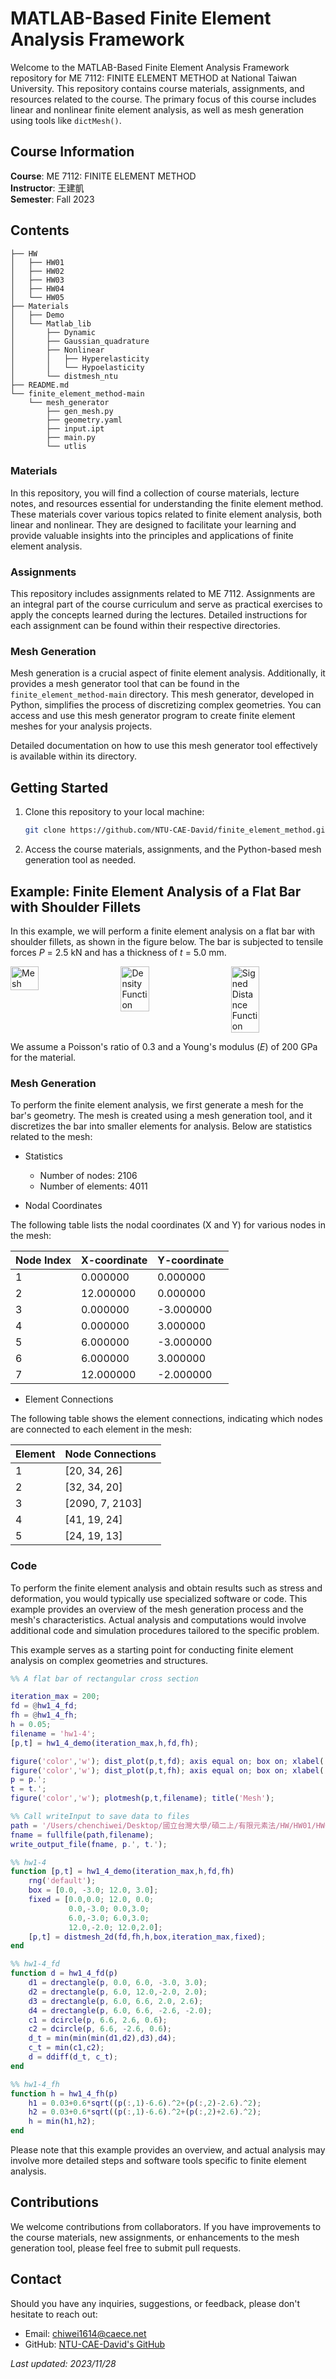 # MATLAB-Based Finite Element Analysis Framework

Welcome to the MATLAB-Based Finite Element Analysis Framework repository for ME 7112: FINITE ELEMENT METHOD at National Taiwan University. This repository contains course materials, assignments, and resources related to the course. The primary focus of this course includes linear and nonlinear finite element analysis, as well as mesh generation using tools like `dictMesh()`.

## Course Information

**Course**: ME 7112: FINITE ELEMENT METHOD  
**Instructor**: 王建凱  
**Semester**: Fall 2023

## Contents

```
├── HW
│   ├── HW01
│   ├── HW02
│   ├── HW03
│   ├── HW04
│   └── HW05
├── Materials
│   ├── Demo
│   └── Matlab_lib
│       ├── Dynamic
│       ├── Gaussian_quadrature
│       ├── Nonlinear
│       │   ├── Hyperelasticity
│       │   └── Hypoelasticity
│       └── distmesh_ntu
├── README.md
└── finite_element_method-main
    └── mesh_generator
        ├── gen_mesh.py
        ├── geometry.yaml
        ├── input.ipt
        ├── main.py
        └── utlis
```

### Materials

In this repository, you will find a collection of course materials, lecture notes, and resources essential for understanding the finite element method. These materials cover various topics related to finite element analysis, both linear and nonlinear. They are designed to facilitate your learning and provide valuable insights into the principles and applications of finite element analysis.

### Assignments

This repository includes assignments related to ME 7112. Assignments are an integral part of the course curriculum and serve as practical exercises to apply the concepts learned during the lectures. Detailed instructions for each assignment can be found within their respective directories.

### Mesh Generation

Mesh generation is a crucial aspect of finite element analysis. Additionally, it provides a mesh generator tool that can be found in the `finite_element_method-main` directory. This mesh generator, developed in Python, simplifies the process of discretizing complex geometries. You can access and use this mesh generator program to create finite element meshes for your analysis projects.

Detailed documentation on how to use this mesh generator tool effectively is available within its directory.

## Getting Started

1. Clone this repository to your local machine:

   ```bash
   git clone https://github.com/NTU-CAE-David/finite_element_method.git
   ```

2. Access the course materials, assignments, and the Python-based mesh generation tool as needed.

## Example: Finite Element Analysis of a Flat Bar with Shoulder Fillets

In this example, we will perform a finite element analysis on a flat bar with shoulder fillets, as shown in the figure below. The bar is subjected to tensile forces *P* = 2.5 kN and has a thickness of *t* = 5.0 mm.

<div style="display: flex; justify-content: space-between;">
    <img src="https://github.com/NTU-CAE-David/finite_element_method/blob/master/HW/HW01/HW01-4/flatBar_shoulderFillets_Mesh.png" alt="Mesh" width="30%">
    <img src="https://github.com/NTU-CAE-David/finite_element_method/blob/master/HW/HW01/HW01-4/flatBar_shoulderFillets_Mesh_density_func.png" alt="Density Function" width="30%">
    <img src="https://github.com/NTU-CAE-David/finite_element_method/blob/master/HW/HW01/HW01-4/flatBar_shoulderFillets_signed_dis_func.png" alt="Signed Distance Function" width="30%">
</div>

We assume a Poisson's ratio of 0.3 and a Young's modulus (*E*) of 200 GPa for the material.

### Mesh Generation

To perform the finite element analysis, we first generate a mesh for the bar's geometry. The mesh is created using a mesh generation tool, and it discretizes the bar into smaller elements for analysis. Below are statistics related to the mesh:

* Statistics

    - Number of nodes: 2106
    - Number of elements: 4011

* Nodal Coordinates

The following table lists the nodal coordinates (X and Y) for various nodes in the mesh:

| Node Index | X-coordinate | Y-coordinate |
| --- | --- | --- |
| 1 | 0.000000 | 0.000000 |
| 2 | 12.000000 | 0.000000 |
| 3 | 0.000000 | -3.000000 |
| 4 | 0.000000 | 3.000000 |
| 5 | 6.000000 | -3.000000 |
| 6 | 6.000000 | 3.000000 |
| 7 | 12.000000 | -2.000000 |

* Element Connections

The following table shows the element connections, indicating which nodes are connected to each element in the mesh:

| Element | Node Connections |
| --- | --- |
| 1 | [20, 34, 26] |
| 2 | [32, 34, 20] |
| 3 | [2090, 7, 2103] |
| 4 | [41, 19, 24] |
| 5 | [24, 19, 13] |

### Code

To perform the finite element analysis and obtain results such as stress and deformation, you would typically use specialized software or code. This example provides an overview of the mesh generation process and the mesh's characteristics. Actual analysis and computations would involve additional code and simulation procedures tailored to the specific problem.

This example serves as a starting point for conducting finite element analysis on complex geometries and structures.

```Matlab
%% A flat bar of rectangular cross section

iteration_max = 200;
fd = @hw1_4_fd;
fh = @hw1_4_fh;
h = 0.05;
filename = 'hw1-4';
[p,t] = hw1_4_demo(iteration_max,h,fd,fh);

figure('color','w'); dist_plot(p,t,fd); axis equal on; box on; xlabel('X'); ylabel('Y'); colorbar; colormap jet; title('Signed distance function');
figure('color','w'); dist_plot(p,t,fh); axis equal on; box on; xlabel('X'); ylabel('Y'); colorbar; colormap jet; title('Mesh density function'); 
p = p.';
t = t.';
figure('color','w'); plotmesh(p,t,filename); title('Mesh');

%% Call writeInput to save data to files
path = '/Users/chenchiwei/Desktop/國立台灣大學/碩二上/有限元素法/HW/HW01/HW01-4';
fname = fullfile(path,filename);
write_output_file(fname, p.', t.');

%% hw1-4
function [p,t] = hw1_4_demo(iteration_max,h,fd,fh)
    rng('default');
    box = [0.0, -3.0; 12.0, 3.0];
    fixed = [0.0,0.0; 12.0, 0.0;
             0.0,-3.0; 0.0,3.0; 
             6.0,-3.0; 6.0,3.0;
             12.0,-2.0; 12.0,2.0];
    [p,t] = distmesh_2d(fd,fh,h,box,iteration_max,fixed);
end

%% hw1-4_fd
function d = hw1_4_fd(p)
    d1 = drectangle(p, 0.0, 6.0, -3.0, 3.0);
    d2 = drectangle(p, 6.0, 12.0,-2.0, 2.0);
    d3 = drectangle(p, 6.0, 6.6, 2.0, 2.6);
    d4 = drectangle(p, 6.0, 6.6, -2.6, -2.0);
    c1 = dcircle(p, 6.6, 2.6, 0.6);
    c2 = dcircle(p, 6.6, -2.6, 0.6);
    d_t = min(min(min(d1,d2),d3),d4);
    c_t = min(c1,c2);
    d = ddiff(d_t, c_t);
end

%% hw1-4_fh
function h = hw1_4_fh(p)
    h1 = 0.03+0.6*sqrt((p(:,1)-6.6).^2+(p(:,2)-2.6).^2);
    h2 = 0.03+0.6*sqrt((p(:,1)-6.6).^2+(p(:,2)+2.6).^2);
    h = min(h1,h2);
end

```

Please note that this example provides an overview, and actual analysis may involve more detailed steps and software tools specific to finite element analysis.

## Contributions

We welcome contributions from collaborators. If you have improvements to the course materials, new assignments, or enhancements to the mesh generation tool, please feel free to submit pull requests.

## Contact

Should you have any inquiries, suggestions, or feedback, please don't hesitate to reach out:

* Email: chiwei1614@caece.net
* GitHub: [NTU-CAE-David's GitHub](https://github.com/NTU-CAE-David)

*Last updated: 2023/11/28*